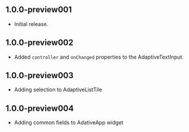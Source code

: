 ## 1.0.0-preview001

* Initial release.

## 1.0.0-preview002

* Added `controller` and `onChanged` properties to the AdaptiveTextInput.

## 1.0.0-preview003

* Adding selection to AdaptiveListTile

## 1.0.0-preview004

* Adding common fields to AdativeApp widget
